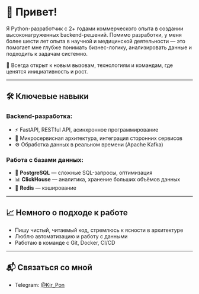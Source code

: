 # 👋 Привет!

Я Python-разработчик с 2+ годами коммерческого опыта в создании высоконагруженных backend-решений.
Помимо разработки, у меня более шести лет опыта в научной и медицинской деятельности — это помогает мне глубже понимать бизнес-логику, анализировать данные и подходить к задачам системно.

🎯 Всегда открыт к новым вызовам, технологиям и командам, где ценятся инициативность и рост.

---

## 🛠️ Ключевые навыки

### Backend-разработка:

* ⚡ FastAPI, RESTful API, асинхронное программирование
* 🧹 Микросервисная архитектура, интеграция сторонних сервисов
* ⚙️ Обработка данных в реальном времени (Apache Kafka)

### Работа с базами данных:

* 🐗 **PostgreSQL** — сложные SQL-запросы, оптимизация
* 📊 **ClickHouse** — аналитика, хранение больших объёмов данных
* 🧠 **Redis** — кэширование

---

## 📈 Немного о подходе к работе

* Пишу чистый, читаемый код, стремлюсь к ясности в архитектуре
* Люблю автоматизацию и работу с данными
* Работаю в команде с Git, Docker, CI/CD

---

## 📬 Связаться со мной

* Telegram: [@Kir_Pon](https://t.me/Kir_Pon)

